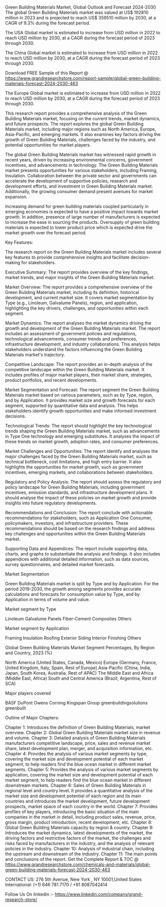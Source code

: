 Green Building Materials Market, Global Outlook and Forecast 2024-2030
The global Green Building Materials market was valued at US$ 192810 million in 2023 and is projected to reach US$ 359510 million by 2030, at a CAGR of 9.3% during the forecast period.

The USA Global market is estimated to increase from USD million in 2022 to reach USD million by 2030, at a CAGR during the forecast period of 2023 through 2030.

The China Global market is estimated to increase from USD million in 2022 to reach USD million by 2030, at a CAGR during the forecast period of 2023 through 2030.

Download FREE Sample of this Report @ https://www.grandresearchstore.com/report-sample/global-green-building-materials-forecast-2024-2030-463

The Europe Global market is estimated to increase from USD million in 2022 to reach USD million by 2030, at a CAGR during the forecast period of 2023 through 2030.

This research report provides a comprehensive analysis of the Green Building Materials market, focusing on the current trends, market dynamics, and future prospects. The report explores the global Green Building Materials market, including major regions such as North America, Europe, Asia-Pacific, and emerging markets. It also examines key factors driving the growth of Green Building Materials, challenges faced by the industry, and potential opportunities for market players.

The global Green Building Materials market has witnessed rapid growth in recent years, driven by increasing environmental concerns, government incentives, and advancements in technology. The Green Building Materials market presents opportunities for various stakeholders, including Framing, Insulation. Collaboration between the private sector and governments can accelerate the development of supportive policies, research and development efforts, and investment in Green Building Materials market. Additionally, the growing consumer demand present avenues for market expansion.

Increasing demand for green building materials coupled particularly in emerging economies is expected to have a positive impact towards market growth. In addition, presence of large number of manufacturers is expected to increase the ease in sourcing the products. Oversupply of green building materials is expected to lower product price which is expected drive the market growth over the forecast period.

Key Features:

The research report on the Green Building Materials market includes several key features to provide comprehensive insights and facilitate decision-making for stakeholders.

Executive Summary: The report provides overview of the key findings, market trends, and major insights of the Green Building Materials market.

Market Overview: The report provides a comprehensive overview of the Green Building Materials market, including its definition, historical development, and current market size. It covers market segmentation by Type (e.g., Linoleum, Galvalume Panels), region, and application, highlighting the key drivers, challenges, and opportunities within each segment.

Market Dynamics: The report analyses the market dynamics driving the growth and development of the Green Building Materials market. The report includes an assessment of government policies and regulations, technological advancements, consumer trends and preferences, infrastructure development, and industry collaborations. This analysis helps stakeholders understand the factors influencing the Green Building Materials market's trajectory.

Competitive Landscape: The report provides an in-depth analysis of the competitive landscape within the Green Building Materials market. It includes profiles of major market players, their market share, strategies, product portfolios, and recent developments.

Market Segmentation and Forecast: The report segment the Green Building Materials market based on various parameters, such as by Type, region, and by Application. It provides market size and growth forecasts for each segment, supported by quantitative data and analysis. This helps stakeholders identify growth opportunities and make informed investment decisions.

Technological Trends: The report should highlight the key technological trends shaping the Green Building Materials market, such as advancements in Type One technology and emerging substitutes. It analyses the impact of these trends on market growth, adoption rates, and consumer preferences.

Market Challenges and Opportunities: The report identify and analyses the major challenges faced by the Green Building Materials market, such as technical bottleneck, cost limitations, and high entry barrier. It also highlights the opportunities for market growth, such as government incentives, emerging markets, and collaborations between stakeholders.

Regulatory and Policy Analysis: The report should assess the regulatory and policy landscape for Green Building Materials, including government incentives, emission standards, and infrastructure development plans. It should analyse the impact of these policies on market growth and provide insights into future regulatory developments.

Recommendations and Conclusion: The report conclude with actionable recommendations for stakeholders, such as Application One Consumer, policymakers, investors, and infrastructure providers. These recommendations should be based on the research findings and address key challenges and opportunities within the Green Building Materials market.

Supporting Data and Appendices: The report include supporting data, charts, and graphs to substantiate the analysis and findings. It also includes appendices with additional detailed information, such as data sources, survey questionnaires, and detailed market forecasts.

Market Segmentation

Green Building Materials market is split by Type and by Application. For the period 2019-2030, the growth among segments provides accurate calculations and forecasts for consumption value by Type, and by Application in terms of volume and value.

Market segment by Type

Linoleum
Galvalume Panels
Fiber-Cement Composites
Others

Market segment by Application

Framing
Insulation
Roofing
Exterior Siding
Interior Finishing
Others

Global Green Building Materials Market Segment Percentages, By Region and Country, 2023 (%)

North America (United States, Canada, Mexico)
Europe (Germany, France, United Kingdom, Italy, Spain, Rest of Europe)
Asia-Pacific (China, India, Japan, South Korea, Australia, Rest of APAC)
The Middle East and Africa (Middle East, Africa)
South and Central America (Brazil, Argentina, Rest of SCA)

Major players covered

BASF
DuPont
Owens Corning
Kingspan Group
greenbuildingsolutions
greenbuilt

Outline of Major Chapters:

Chapter 1: Introduces the definition of Green Building Materials, market overview.
Chapter 2: Global Green Building Materials market size in revenue and volume.
Chapter 3: Detailed analysis of Green Building Materials manufacturers competitive landscape, price, sales and revenue market share, latest development plan, merger, and acquisition information, etc.
Chapter 4: Provides the analysis of various market segments by type, covering the market size and development potential of each market segment, to help readers find the blue ocean market in different market segments.
Chapter 5: Provides the analysis of various market segments by application, covering the market size and development potential of each market segment, to help readers find the blue ocean market in different downstream markets.
Chapter 6: Sales of Green Building Materials in regional level and country level. It provides a quantitative analysis of the market size and development potential of each region and its main countries and introduces the market development, future development prospects, market space of each country in the world.
Chapter 7: Provides profiles of key players, introducing the basic situation of the main companies in the market in detail, including product sales, revenue, price, gross margin, product introduction, recent development, etc.
Chapter 8: Global Green Building Materials capacity by region & country.
Chapter 9: Introduces the market dynamics, latest developments of the market, the driving factors and restrictive factors of the market, the challenges and risks faced by manufacturers in the industry, and the analysis of relevant policies in the industry.
Chapter 10: Analysis of industrial chain, including the upstream and downstream of the industry.
Chapter 11: The main points and conclusions of the report.
Get the Complete Report & TOC @ https://www.grandresearchstore.com/chemicals-and-materials/global-green-building-materials-forecast-2024-2030-463

CONTACT US:
276 5th Avenue, New York , NY 10001,United States
International: (+1) 646 781 7170 / +91 8087042414

Follow Us On linkedin :- https://www.linkedin.com/company/grand-research-store/
